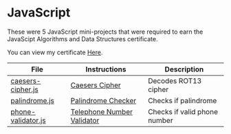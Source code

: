 # JavaScript

These were 5 JavaScript mini-projects that were required to earn the JavaScipt Algorithms and Data Structures certificate.

You can view my certificate [Here](https://www.freecodecamp.org/certification/evildrpurple/javascript-algorithms-and-data-structures).

| File | Instructions | Description |
| ---- | ------------ | ----------- |
| [caesers-cipher.js](caesers-cipher.js) | [Caesers Cipher](Instructions.md#caesers-cipher) | Decodes ROT13 cipher |
| [palindrome.js](palindrome.js) | [Palindrome Checker](Instructions.md#palindrome-checker) | Checks if palindrome |
| [phone-validator.js](phone-validator.js) | [Telephone Number Validator](Instructions.md#telephone-number-validator) | Checks if valid phone number |
